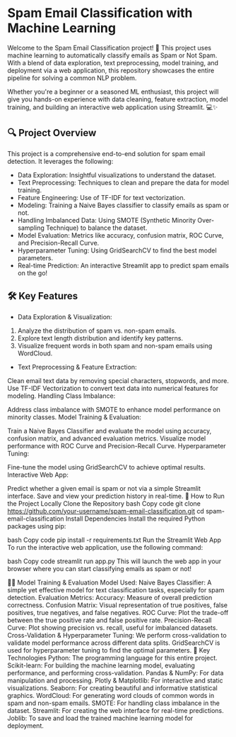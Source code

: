 # Spam Email Classification with Machine Learning
Welcome to the Spam Email Classification project! 🚀 This project uses machine learning to automatically classify emails as Spam or Not Spam. With a blend of data exploration, text preprocessing, model training, and deployment via a web application, this repository showcases the entire pipeline for solving a common NLP problem.

Whether you're a beginner or a seasoned ML enthusiast, this project will give you hands-on experience with data cleaning, feature extraction, model training, and building an interactive web application using Streamlit. 💻✨

## 🔍 Project Overview
This project is a comprehensive end-to-end solution for spam email detection. It leverages the following:

- Data Exploration: Insightful visualizations to understand the dataset.
- Text Preprocessing: Techniques to clean and prepare the data for model training.
- Feature Engineering: Use of TF-IDF for text vectorization.
- Modeling: Training a Naive Bayes classifier to classify emails as spam or not.
- Handling Imbalanced Data: Using SMOTE (Synthetic Minority Over-sampling Technique) to balance the dataset.
- Model Evaluation: Metrics like accuracy, confusion matrix, ROC Curve, and Precision-Recall Curve.
- Hyperparameter Tuning: Using GridSearchCV to find the best model parameters.
- Real-time Prediction: An interactive Streamlit app to predict spam emails on the go!


## 🛠 Key Features
- Data Exploration & Visualization:
1. Analyze the distribution of spam vs. non-spam emails.
2. Explore text length distribution and identify key patterns.
3. Visualize frequent words in both spam and non-spam emails using WordCloud.

- Text Preprocessing & Feature Extraction:

Clean email text data by removing special characters, stopwords, and more.
Use TF-IDF Vectorization to convert text data into numerical features for modeling.
Handling Class Imbalance:

Address class imbalance with SMOTE to enhance model performance on minority classes.
Model Training & Evaluation:

Train a Naive Bayes Classifier and evaluate the model using accuracy, confusion matrix, and advanced evaluation metrics.
Visualize model performance with ROC Curve and Precision-Recall Curve.
Hyperparameter Tuning:

Fine-tune the model using GridSearchCV to achieve optimal results.
Interactive Web App:

Predict whether a given email is spam or not via a simple Streamlit interface.
Save and view your prediction history in real-time.
🚀 How to Run the Project Locally
Clone the Repository
bash
Copy code
git clone https://github.com/your-username/spam-email-classification.git
cd spam-email-classification
Install Dependencies
Install the required Python packages using pip:

bash
Copy code
pip install -r requirements.txt
Run the Streamlit Web App
To run the interactive web application, use the following command:

bash
Copy code
streamlit run app.py
This will launch the web app in your browser where you can start classifying emails as spam or not!

🧑‍💻 Model Training & Evaluation
Model Used:
Naive Bayes Classifier: A simple yet effective model for text classification tasks, especially for spam detection.
Evaluation Metrics:
Accuracy: Measure of overall prediction correctness.
Confusion Matrix: Visual representation of true positives, false positives, true negatives, and false negatives.
ROC Curve: Plot the trade-off between the true positive rate and false positive rate.
Precision-Recall Curve: Plot showing precision vs. recall, useful for imbalanced datasets.
Cross-Validation & Hyperparameter Tuning:
We perform cross-validation to validate model performance across different data splits.
GridSearchCV is used for hyperparameter tuning to find the optimal parameters.
🌟 Key Technologies
Python: The programming language for this entire project.
Scikit-learn: For building the machine learning model, evaluating performance, and performing cross-validation.
Pandas & NumPy: For data manipulation and processing.
Plotly & Matplotlib: For interactive and static visualizations.
Seaborn: For creating beautiful and informative statistical graphics.
WordCloud: For generating word clouds of common words in spam and non-spam emails.
SMOTE: For handling class imbalance in the dataset.
Streamlit: For creating the web interface for real-time predictions.
Joblib: To save and load the trained machine learning model for deployment.
